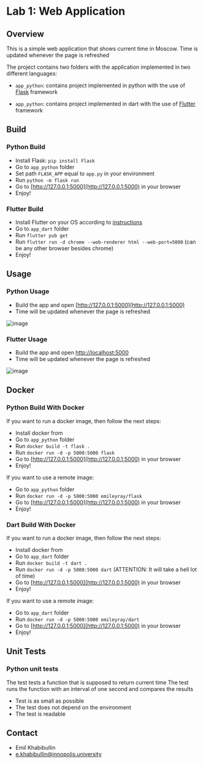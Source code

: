 # Lab 1: Web Application

## Overview

This is a simple web application that shows current time in Moscow. Time is updated whenever the page is refreshed

The project contains two folders with the application implemented in two different languages:

* `app_python`: contains project implemented in python with the use of [Flask](https://flask.palletsprojects.com/en/2.2.x/quickstart/) framework

* `app_python`: contains project implemented in dart with the use of [Flutter](https://flutter.dev/) framework

## Build

### Python Build

* Install Flask: `pip install Flask`
* Go to `app_python` folder
* Set path `FLASK_APP` equal to `app.py` in your environment
* Run `python -m flask run`
* Go to [http://127.0.0.1:5000](http://127.0.0.1:5000) in your browser
* Enjoy!

### Flutter Build

* Install Flutter on your OS according to [instructions](https://docs.flutter.dev/get-started/install)
* Go to `app_dart` folder
* Run `flutter pub get`
* Run `flutter run -d chrome --web-renderer html --web-port=5000` (can be any other browser besides chrome)
* Enjoy!

## Usage

### Python Usage

* Build the app and open [http://127.0.0.1:5000](http://127.0.0.1:5000)
* Time will be updated whenever the page is refreshed

![image](https://user-images.githubusercontent.com/69918609/188426184-1c392fd2-9ac6-482a-bc82-ddf1a7864500.png)

### Flutter Usage

* Build the app and open [http://localhost:5000](http://localhost:5000)
* Time will be updated whenever the page is refreshed

![image](https://user-images.githubusercontent.com/69918609/188425794-8e11d746-9aa2-4d93-8f57-8632e9f4ad68.png)

## Docker

### Python Build With Docker

If you want to run a docker image, then follow the next steps:

* Install docker from [](https://docs.docker.com/engine/install/)
* Go to `app_python` folder
* Run `docker build -t flask .`
* Run `docker run -d -p 5000:5000 flask`
* Go to [http://127.0.0.1:5000](http://127.0.0.1:5000) in your browser
* Enjoy!

If you want to use a remote image:

* Go to `app_python` folder
* Run `docker run -d -p 5000:5000 emileyray/flask`
* Go to [http://127.0.0.1:5000](http://127.0.0.1:5000) in your browser
* Enjoy!

### Dart Build With Docker

If you want to run a docker image, then follow the next steps:

* Install docker from [](https://docs.docker.com/engine/install/)
* Go to `app_dart` folder
* Run `docker build -t dart .`
* Run `docker run -d -p 5000:5000 dart` (ATTENTION: It will take a hell lot of time)
* Go to [http://127.0.0.1:5000](http://127.0.0.1:5000) in your browser
* Enjoy!

If you want to use a remote image:

* Go to `app_dart` folder
* Run `docker run -d -p 5000:5000 emileyray/dart`
* Go to [http://127.0.0.1:5000](http://127.0.0.1:5000) in your browser
* Enjoy!

## Unit Tests

### Python unit tests

The test tests a function that is supposed to return current time
The test runs the function with an interval of one second and compares the results

* Test is as small as possible
* The test does not depend on the environment
* The test is readable

## Contact

* Emil Khabibullin
* e.khabibullin@innopolis.university
